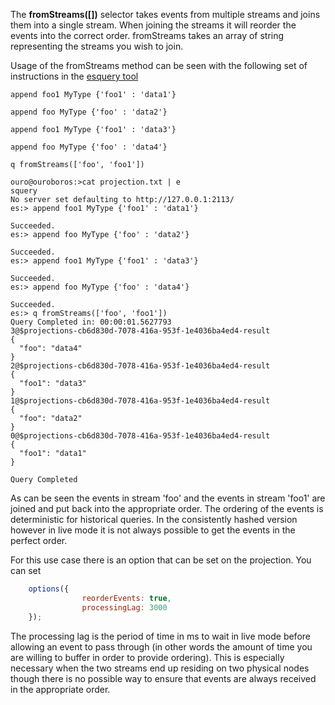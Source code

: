 The **fromStreams([])** selector takes events from multiple streams and joins them into a single stream. When joining the streams it will reorder the events into the correct order. fromStreams takes an array of string representing the streams you wish to join.

Usage of the fromStreams method can be seen with the following set of instructions in the [esquery tool](esquery)

```
append foo1 MyType {'foo1' : 'data1'}

append foo MyType {'foo' : 'data2'}

append foo1 MyType {'foo1' : 'data3'}

append foo MyType {'foo' : 'data4'}

q fromStreams(['foo', 'foo1'])

```

```
ouro@ouroboros:>cat projection.txt | e
squery
No server set defaulting to http://127.0.0.1:2113/
es:> append foo1 MyType {'foo1' : 'data1'}

Succeeded.
es:> append foo MyType {'foo' : 'data2'}

Succeeded.
es:> append foo1 MyType {'foo1' : 'data3'}

Succeeded.
es:> append foo MyType {'foo' : 'data4'}

Succeeded.
es:> q fromStreams(['foo', 'foo1'])
Query Completed in: 00:00:01.5627793
3@$projections-cb6d830d-7078-416a-953f-1e4036ba4ed4-result
{
  "foo": "data4"
}
2@$projections-cb6d830d-7078-416a-953f-1e4036ba4ed4-result
{
  "foo1": "data3"
}
1@$projections-cb6d830d-7078-416a-953f-1e4036ba4ed4-result
{
  "foo": "data2"
}
0@$projections-cb6d830d-7078-416a-953f-1e4036ba4ed4-result
{
  "foo1": "data1"
}

Query Completed
```

As can be seen the events in stream 'foo' and the events in stream 'foo1' are joined and put back into the appropriate order. The ordering of the events is deterministic for historical queries. In the consistently hashed version however in live mode it is not always possible to get the events in the perfect order.

For this use case there is an option that can be set on the projection. You can set

```js
    options({
                reorderEvents: true,
                processingLag: 3000
    });
```

The processing lag is the period of time in ms to wait in live mode before allowing an event to pass through (in other words the amount of time you are willing to buffer in order to provide ordering). This is especially necessary when the two streams end up residing on two physical nodes though there is no possible way to ensure that events are always received in the appropriate order.